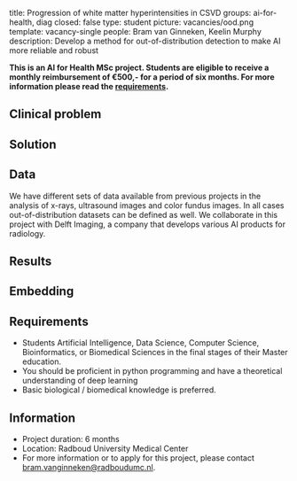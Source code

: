 title: Progression of white matter hyperintensities in CSVD
groups: ai-for-health, diag
closed: false
type: student
picture: vacancies/ood.png
template: vacancy-single
people: Bram van Ginneken, Keelin Murphy
description: Develop a method for out-of-distribution detection to make AI more reliable and robust

**This is an AI for Health MSc project. Students are
eligible to receive a monthly reimbursement of €500,- for
a period of six months. For more information please read the
[requirements](https://www.ai-for-health.nl/requirements/).** 

## Clinical problem

## Solution 

## Data 
We have different sets of data available from previous projects in the analysis of x-rays, ultrasound images and color fundus images. In all cases out-of-distribution datasets can be defined as well. We collaborate in this project with Delft Imaging, a company that develops various AI products for radiology.

## Results

## Embedding 

## Requirements 
- Students Artificial Intelligence, Data Science, Computer Science, Bioinformatics, or Biomedical Sciences in the final stages of their Master education.
- You should be proficient in python programming and have a theoretical understanding of deep learning
- Basic biological / biomedical knowledge is preferred.

## Information 
- Project duration: 6 months 
- Location: Radboud University Medical Center 
- For more information or to apply for this project, please contact bram.vanginneken@radboudumc.nl.
